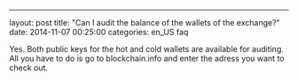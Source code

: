 ---
layout: post
title:  "Can I audit the balance of the wallets of the exchange?"
date:   2014-11-07 00:25:00
categories: en_US faq

Yes. Both public keys for the hot and cold wallets are available for auditing. All you have to do is go to blockchain.info and enter the adress you want to check out.


